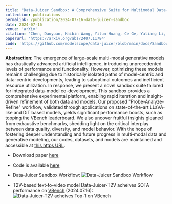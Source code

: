 ```yaml
---
title: "Data-Juicer Sandbox: A Comprehensive Suite for Multimodal Data-Model Co-development"
collection: publications
permalink: /publication/2024-07-16-data-juicer-sandbox
date: 2024-07-16
venue: 'arXiv'
citation: 'Chen, Daoyuan, Haibin Wang, Yilun Huang, Ce Ge, Yaliang Li, Bolin Ding, and Jingren Zhou. "Data-Juicer Sandbox: A Comprehensive Suite for Multimodal Data-Model Co-development." arXiv preprint arXiv:2407.11784 (2024).'
paperurl: 'https://arxiv.org/abs/2407.11784'
code: 'https://github.com/modelscope/data-juicer/blob/main/docs/Sandbox.md'
---
```


<strong>Abstraction</strong>: The emergence of large-scale multi-modal generative models has drastically advanced artificial intelligence, introducing unprecedented levels of performance and functionality. However, optimizing these models remains challenging due to historically isolated paths of model-centric and data-centric developments, leading to suboptimal outcomes and inefficient resource utilization. In response, we present a novel sandbox suite tailored for integrated data-model co-development. This sandbox provides a comprehensive experimental platform, enabling rapid iteration and insight-driven refinement of both data and models. Our proposed "Probe-Analyze-Refine" workflow, validated through applications on state-of-the-art LLaVA-like and DiT based models, yields significant performance boosts, such as topping the VBench leaderboard. We also uncover fruitful insights gleaned from exhaustive benchmarks, shedding light on the critical interplay between data quality, diversity, and model behavior. With the hope of fostering deeper understanding and future progress in multi-modal data and generative modeling, our codes, datasets, and models are maintained and accessible at [this https URL](https://github.com/modelscope/data-juicer/blob/main/docs/Sandbox.md).

- Download paper [here](https://arxiv.org/abs/2407.11784)
- Code is available [here](https://github.com/modelscope/data-juicer/blob/main/docs/Sandbox.md)

- Data-Juicer Sandbox Workflow:
![Data-Juicer Sandbox Workflow](https://img.alicdn.com/imgextra/i2/O1CN01B3zR0t29noFoHGsyq_!!6000000008113-2-tps-3878-2212.png)

- T2V-based text-to-video model Data-Juicer-T2V acheives SOTA performance on [VBench](https://vchitect.github.io/VBench-project/) (2024.07.16):
![Data-Juicer-T2V acheives Top-1 on VBench](https://img.alicdn.com/imgextra/i2/O1CN01iKVDNE1SJYc42AqKD_!!6000000002226-2-tps-2966-1832.png)


